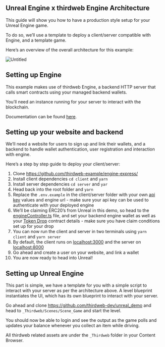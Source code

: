 ## Unreal Engine x thirdweb Engine Architecture

This guide will show you how to have a production style setup for your Unreal Engine game.

To do so, we’ll use a template to deploy a client/server compatible with Engine, and a template game.

Here’s an overview of the overall architecture for this example:

![Untitled](https://github.com/thirdweb-example/engine-express/assets/43042585/e9347658-2b9b-4988-a6bd-fffaeac1e79c)

## Setting up Engine

This example makes use of thirdweb Engine, a backend HTTP server that calls smart contracts using your managed backend wallets.

You’ll need an instance running for your server to interact with the blockchain.

Documentation can be found [here](https://portal.thirdweb.com/engine).

## Setting up your website and backend

We’ll need a website for users to sign up and link their wallets, and a backend to handle wallet authentication, user registration and interaction with engine.

Here’s a step by step guide to deploy your client/server:

1. Clone https://github.com/thirdweb-example/engine-express/
2. Install client dependencies `cd client` and `yarn` 
3. Install server dependencies `cd server` and `yar`
4. Head back into the root folder and `yarn`
5. Replace the `.env.example` in the client/server folder with your own [api key](http://thirdweb.com/create-api-key) values and engine url - make sure your api key can be used to authenticate with your deployed engine
6. We’ll be claiming ERC20’s from Unreal in this demo, so head to the [engineController.ts](https://github.com/thirdweb-example/engine-express/blob/main/server/src/controllers/engineController.ts) file, and set your backend engine wallet as well as your [Token Drop](https://thirdweb.com/thirdweb.eth/DropERC20) contract details - make sure you have claim conditions set up for your drop
7. You can now run the client and server in two terminals using `yarn client` and `yarn server`
8. By default, the client runs on [localhost:3000](http://localhost:3000) and the server on [localhost:8000](http://localhost:8000)
9. Go ahead and create a user on your website, and link a wallet
10. You are now ready to head into Unreal!

## Setting up Unreal Engine

This part is simple, we have a template for you with a simple script to interact with your server as per the architecture above. A level blueprint instantiates the UI, which has its own blueprint to interact with your server. 

Go ahead and clone https://github.com/thirdweb-dev/unreal_demo and head to `_Thirdweb/Scenes/Scene_Game` and start the level.

You should now be able to login and see the output as the game polls and updates your balance whenever you collect an item while driving.

All thirdweb related assets are under the `_Thirdweb` folder in your Content Browser.
